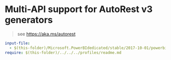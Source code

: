 # Multi-API support for AutoRest v3 generators

> see https://aka.ms/autorest

``` yaml
input-file:
  - $(this-folder)/Microsoft.PowerBIdedicated/stable/2017-10-01/powerbidedicated.json
require: $(this-folder)/../../../profiles/readme.md
```
